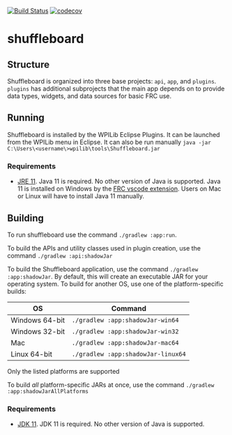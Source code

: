 [![Build Status](https://dev.azure.com/wpilib/DesktopTools/_apis/build/status/wpilibsuite.shuffleboard)](https://dev.azure.com/wpilib/DesktopTools/_build/latest?definitionId=11)
[![codecov](https://codecov.io/gh/wpilibsuite/shuffleboard/branch/master/graph/badge.svg)](https://codecov.io/gh/wpilibsuite/shuffleboard)

# shuffleboard


## Structure

Shuffleboard is organized into three base projects: `api`, `app`, and `plugins`. `plugins` has additional
subprojects that the main app depends on to provide data types, widgets, and data sources for basic FRC use.

## Running

Shuffleboard is installed by the WPILib Eclipse Plugins. It can be launched from the WPILib menu in Eclipse.
It can also be run manually `java -jar C:\Users\<username\>wpilib\tools\Shuffleboard.jar`

### Requirements
- [JRE 11](http://jdk.java.net/11/). Java 11 is required.
No other version of Java is supported. Java 11 is installed on Windows by the
[FRC vscode extension](https://github.com/wpilibsuite/vscode-wpilib). Users on Mac or Linux will have to install Java 11
manually.

## Building

To run shuffleboard use the command `./gradlew :app:run`.

To build the APIs and utility classes used in plugin creation, use the command `./gradlew :api:shadowJar`

To build the Shuffleboard application, use the command `./gradlew :app:shadowJar`. By default, this will create an
executable JAR for your operating system. To build for another OS, use one of the platform-specific builds:

| OS | Command |
|---|---|
| Windows 64-bit | `./gradlew :app:shadowJar-win64` |
| Windows 32-bit | `./gradlew :app:shadowJar-win32` |
| Mac | `./gradlew :app:shadowJar-mac64` |
| Linux 64-bit | `./gradlew :app:shadowJar-linux64` |

Only the listed platforms are supported

To build _all_ platform-specific JARs at once, use the command `./gradlew :app:shadowJarAllPlatforms`

### Requirements
- [JDK 11](http://jdk.java.net/11/). JDK 11 is required.
No other version of Java is supported.

